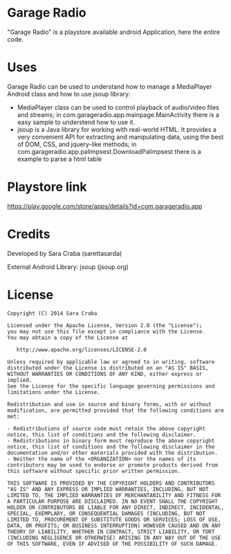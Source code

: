 Garage Radio
=============
"Garage Radio" is a playstore available android Application, here the entire code.

Uses
=============
Garage Radio can be used to understand how to manage a MediaPlayer Android class and how to use jsoup library:
- MediaPlayer class can be used to control playback of audio/video files and streams; in com.garageradio.app.mainpage.MainActivity there is a easy sample to understend how to use it. 
- jsoup is a Java library for working with real-world HTML. It provides a very convenient API for extracting and manipulating data, using the best of DOM, CSS, and jquery-like methods; in com.garageradio.app.palimpsest.DownloadPalimpsest there is a example to parse a html table

Playstore link
=============
https://play.google.com/store/apps/details?id=com.garageradio.app

Credits
=============
Developed by Sara Craba (sarettasarda)

External Android Library: jsoup (jsoup.org)

License
=============

    Copyright (C) 2014 Sara Craba

    Licensed under the Apache License, Version 2.0 (the "License");
    you may not use this file except in compliance with the License.
    You may obtain a copy of the License at

       http://www.apache.org/licenses/LICENSE-2.0

    Unless required by applicable law or agreed to in writing, software
    distributed under the License is distributed on an "AS IS" BASIS,
    WITHOUT WARRANTIES OR CONDITIONS OF ANY KIND, either express or implied.
    See the License for the specific language governing permissions and
    limitations under the License.

	Redistribution and use in source and binary forms, with or without modification, are permitted provided that the following conditions are met:

	- Redistributions of source code must retain the above copyright notice, this list of conditions and the following disclaimer.
	- Redistributions in binary form must reproduce the above copyright notice, this list of conditions and the following disclaimer in the documentation and/or other materials provided with the distribution.
	- Neither the name of the <ORGANIZATION> nor the names of its contributors may be used to endorse or promote products derived from this software without specific prior written permission.

	THIS SOFTWARE IS PROVIDED BY THE COPYRIGHT HOLDERS AND CONTRIBUTORS "AS IS" AND ANY EXPRESS OR IMPLIED WARRANTIES, INCLUDING, BUT NOT LIMITED TO, THE IMPLIED WARRANTIES OF MERCHANTABILITY AND FITNESS FOR A PARTICULAR PURPOSE ARE DISCLAIMED. IN NO EVENT SHALL THE COPYRIGHT HOLDER OR CONTRIBUTORS BE LIABLE FOR ANY DIRECT, INDIRECT, INCIDENTAL, SPECIAL, EXEMPLARY, OR CONSEQUENTIAL DAMAGES (INCLUDING, BUT NOT LIMITED TO, PROCUREMENT OF SUBSTITUTE GOODS OR SERVICES; LOSS OF USE, DATA, OR PROFITS; OR BUSINESS INTERRUPTION) HOWEVER CAUSED AND ON ANY THEORY OF LIABILITY, WHETHER IN CONTRACT, STRICT LIABILITY, OR TORT (INCLUDING NEGLIGENCE OR OTHERWISE) ARISING IN ANY WAY OUT OF THE USE OF THIS SOFTWARE, EVEN IF ADVISED OF THE POSSIBILITY OF SUCH DAMAGE.	

